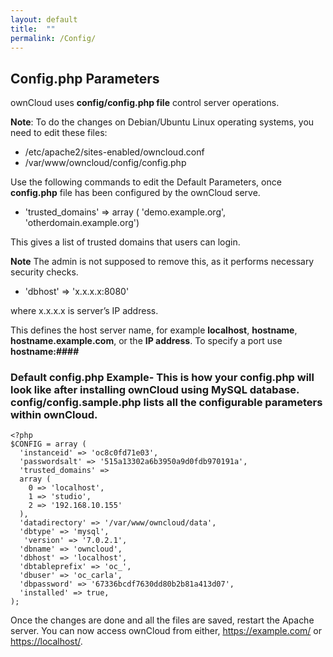 ```yaml
---
layout: default
title:  ""
permalink: /Config/
---
```


## Config.php Parameters    

ownCloud uses **config/config.php file** control server operations.   

**Note**: To do the changes on Debian/Ubuntu Linux operating systems, you need to edit these files:

-	/etc/apache2/sites-enabled/owncloud.conf  
-	/var/www/owncloud/config/config.php  

Use the following commands to edit the Default Parameters, once **config.php** file has been configured by the ownCloud serve. 
  

 *    'trusted_domains' =>
		array (
		'demo.example.org',
        'otherdomain.example.org')

This gives a list of trusted domains that users can login.

**Note** The admin is not supposed to remove this, as it performs necessary security checks.


*  'dbhost' => 'x.x.x.x:8080'
	
where x.x.x.x is server’s IP address.
	
This defines the host server name, for example **localhost**, **hostname**, **hostname.example.com**, or the **IP address**. To specify a port use **hostname:####**  

    
   
### Default config.php Example- This is how your config.php will look like after installing ownCloud using MySQL database. **config/config.sample.php** lists all the configurable parameters within ownCloud.

    <?php
    $CONFIG = array (
      'instanceid' => 'oc8c0fd71e03',
      'passwordsalt' => '515a13302a6b3950a9d0fdb970191a',
      'trusted_domains' =>
      array (
        0 => 'localhost',
        1 => 'studio',
        2 => '192.168.10.155'
      ),
      'datadirectory' => '/var/www/owncloud/data',
      'dbtype' => 'mysql',
       'version' => '7.0.2.1',
      'dbname' => 'owncloud',
      'dbhost' => 'localhost',
      'dbtableprefix' => 'oc_',
      'dbuser' => 'oc_carla',
      'dbpassword' => '67336bcdf7630dd80b2b81a413d07',
      'installed' => true,
    );  
    
Once the changes are done and all the files are saved, restart the Apache server. You can now access ownCloud from either, <https://example.com/> or <https://localhost/>.  
